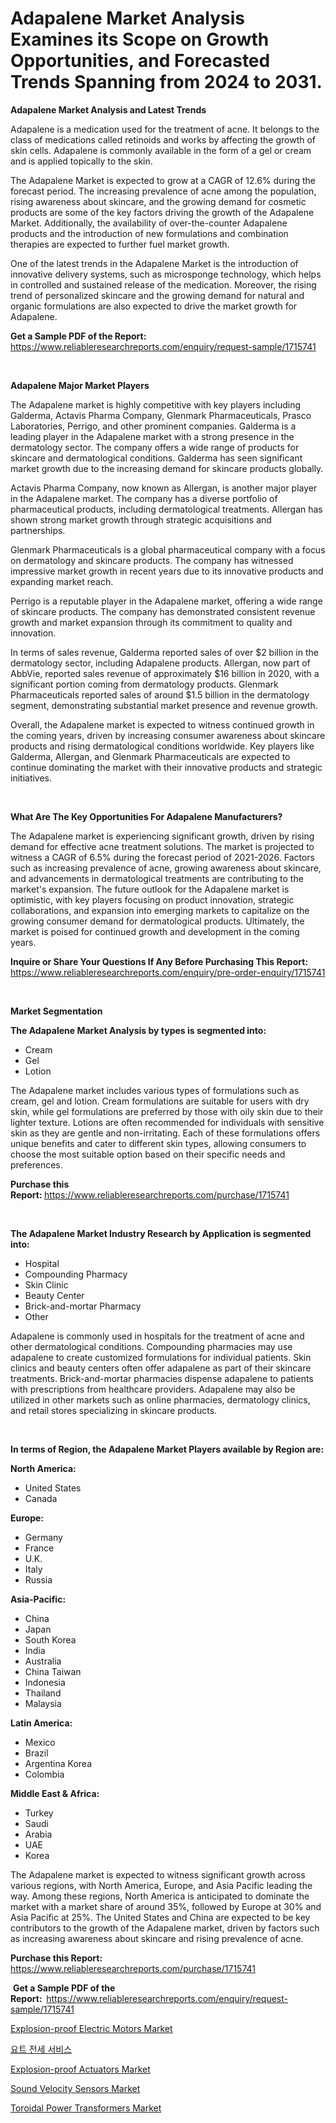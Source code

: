 <p><h1>Adapalene Market Analysis Examines its Scope on Growth Opportunities, and Forecasted Trends Spanning from 2024 to 2031.</h1></p><p><strong>Adapalene Market Analysis and Latest Trends</strong></p>
<p><p>Adapalene is a medication used for the treatment of acne. It belongs to the class of medications called retinoids and works by affecting the growth of skin cells. Adapalene is commonly available in the form of a gel or cream and is applied topically to the skin.</p><p>The Adapalene Market is expected to grow at a CAGR of 12.6% during the forecast period. The increasing prevalence of acne among the population, rising awareness about skincare, and the growing demand for cosmetic products are some of the key factors driving the growth of the Adapalene Market. Additionally, the availability of over-the-counter Adapalene products and the introduction of new formulations and combination therapies are expected to further fuel market growth.</p><p>One of the latest trends in the Adapalene Market is the introduction of innovative delivery systems, such as microsponge technology, which helps in controlled and sustained release of the medication. Moreover, the rising trend of personalized skincare and the growing demand for natural and organic formulations are also expected to drive the market growth for Adapalene.</p></p>
<p><strong>Get a Sample PDF of the Report:&nbsp;</strong> <a href="https://www.reliableresearchreports.com/enquiry/request-sample/1715741">https://www.reliableresearchreports.com/enquiry/request-sample/1715741</a></p>
<p>&nbsp;</p>
<p><strong>Adapalene Major Market Players</strong></p>
<p><p>The Adapalene market is highly competitive with key players including Galderma, Actavis Pharma Company, Glenmark Pharmaceuticals, Prasco Laboratories, Perrigo, and other prominent companies. Galderma is a leading player in the Adapalene market with a strong presence in the dermatology sector. The company offers a wide range of products for skincare and dermatological conditions. Galderma has seen significant market growth due to the increasing demand for skincare products globally.</p><p>Actavis Pharma Company, now known as Allergan, is another major player in the Adapalene market. The company has a diverse portfolio of pharmaceutical products, including dermatological treatments. Allergan has shown strong market growth through strategic acquisitions and partnerships.</p><p>Glenmark Pharmaceuticals is a global pharmaceutical company with a focus on dermatology and skincare products. The company has witnessed impressive market growth in recent years due to its innovative products and expanding market reach.</p><p>Perrigo is a reputable player in the Adapalene market, offering a wide range of skincare products. The company has demonstrated consistent revenue growth and market expansion through its commitment to quality and innovation.</p><p>In terms of sales revenue, Galderma reported sales of over $2 billion in the dermatology sector, including Adapalene products. Allergan, now part of AbbVie, reported sales revenue of approximately $16 billion in 2020, with a significant portion coming from dermatology products. Glenmark Pharmaceuticals reported sales of around $1.5 billion in the dermatology segment, demonstrating substantial market presence and revenue growth.</p><p>Overall, the Adapalene market is expected to witness continued growth in the coming years, driven by increasing consumer awareness about skincare products and rising dermatological conditions worldwide. Key players like Galderma, Allergan, and Glenmark Pharmaceuticals are expected to continue dominating the market with their innovative products and strategic initiatives.</p></p>
<p>&nbsp;</p>
<p><strong>What Are The Key Opportunities For Adapalene Manufacturers?</strong></p>
<p><p>The Adapalene market is experiencing significant growth, driven by rising demand for effective acne treatment solutions. The market is projected to witness a CAGR of 6.5% during the forecast period of 2021-2026. Factors such as increasing prevalence of acne, growing awareness about skincare, and advancements in dermatological treatments are contributing to the market's expansion. The future outlook for the Adapalene market is optimistic, with key players focusing on product innovation, strategic collaborations, and expansion into emerging markets to capitalize on the growing consumer demand for dermatological products. Ultimately, the market is poised for continued growth and development in the coming years.</p></p>
<p><strong>Inquire or Share Your Questions If Any Before Purchasing This Report:</strong> <a href="https://www.reliableresearchreports.com/enquiry/pre-order-enquiry/1715741">https://www.reliableresearchreports.com/enquiry/pre-order-enquiry/1715741</a></p>
<p>&nbsp;</p>
<p><strong>Market Segmentation</strong></p>
<p><strong>The Adapalene Market Analysis by types is segmented into:</strong></p>
<p><ul><li>Cream</li><li>Gel</li><li>Lotion</li></ul></p>
<p><p>The Adapalene market includes various types of formulations such as cream, gel and lotion. Cream formulations are suitable for users with dry skin, while gel formulations are preferred by those with oily skin due to their lighter texture. Lotions are often recommended for individuals with sensitive skin as they are gentle and non-irritating. Each of these formulations offers unique benefits and cater to different skin types, allowing consumers to choose the most suitable option based on their specific needs and preferences.</p></p>
<p><strong>Purchase this Report:&nbsp;</strong><a href="https://www.reliableresearchreports.com/purchase/1715741">https://www.reliableresearchreports.com/purchase/1715741</a></p>
<p>&nbsp;</p>
<p><strong>The Adapalene Market Industry Research by Application is segmented into:</strong></p>
<p><ul><li>Hospital</li><li>Compounding Pharmacy</li><li>Skin Clinic</li><li>Beauty Center</li><li>Brick-and-mortar Pharmacy</li><li>Other</li></ul></p>
<p><p>Adapalene is commonly used in hospitals for the treatment of acne and other dermatological conditions. Compounding pharmacies may use adapalene to create customized formulations for individual patients. Skin clinics and beauty centers often offer adapalene as part of their skincare treatments. Brick-and-mortar pharmacies dispense adapalene to patients with prescriptions from healthcare providers. Adapalene may also be utilized in other markets such as online pharmacies, dermatology clinics, and retail stores specializing in skincare products.</p></p>
<p>&nbsp;</p>
<p><strong>In terms of Region, the Adapalene Market Players available by Region are:</strong></p>
<p>
    <p> <strong> North America: </strong>
        <ul>
            <li>United States</li>
            <li>Canada</li>
        </ul>
        </p> 
    <p> <strong> Europe: </strong>
        <ul>
            <li>Germany</li>
            <li>France</li>
            <li>U.K.</li>
            <li>Italy</li>
            <li>Russia</li>
        </ul>
        </p> 
    <p> <strong> Asia-Pacific: </strong>
        <ul>
            <li>China</li>
            <li>Japan</li>
            <li>South Korea</li>
            <li>India</li>
            <li>Australia</li>
            <li>China Taiwan</li>
            <li>Indonesia</li>
            <li>Thailand</li>
            <li>Malaysia</li>
        </ul>
        </p> 
    <p> <strong> Latin America: </strong>
        <ul>
            <li>Mexico</li>
            <li>Brazil</li>
            <li>Argentina Korea</li>
            <li>Colombia</li>
        </ul>
        </p> 
    <p> <strong> Middle East & Africa: </strong>
        <ul>
            <li>Turkey</li>
            <li>Saudi</li>
            <li>Arabia</li>
            <li>UAE</li>
            <li>Korea</li>
        </ul>
    </p>
    </p>
<p><p>The Adapalene market is expected to witness significant growth across various regions, with North America, Europe, and Asia Pacific leading the way. Among these regions, North America is anticipated to dominate the market with a market share of around 35%, followed by Europe at 30% and Asia Pacific at 25%. The United States and China are expected to be key contributors to the growth of the Adapalene market, driven by factors such as increasing awareness about skincare and rising prevalence of acne.</p></p>
<p><strong>Purchase this Report: </strong><a href="https://www.reliableresearchreports.com/purchase/1715741">https://www.reliableresearchreports.com/purchase/1715741</a></p>
<p>&nbsp;<strong>Get a Sample PDF of the Report:&nbsp;&nbsp;</strong><a href="https://www.reliableresearchreports.com/enquiry/request-sample/1715741">https://www.reliableresearchreports.com/enquiry/request-sample/1715741</a></p>
<p><strong></strong></p>
<p><p><a href="https://military-diascia-e68.notion.site/Explosion-proof-Electric-Motors-Market-Size-Share-Trends-Analysis-Report-By-Material-By-Type-By-756c5aa5fa1c437897ba6e87172f5a88">Explosion-proof Electric Motors Market</a></p><p><a href="https://medium.com/@josephweaver29/%EC%9A%94%ED%8A%B8-%EC%83%A4%ED%84%B0-%EC%84%9C%EB%B9%84%EC%8A%A4-%EC%8B%9C%EC%9E%A5-%EC%A1%B0%EC%82%AC-%EB%B3%B4%EA%B3%A0%EC%84%9C-%EA%B7%B8-%EC%97%AD%EC%82%AC-%EB%B0%8F-2024%EB%85%84%EB%B6%80%ED%84%B0-2031%EB%85%84%EA%B9%8C%EC%A7%80%EC%9D%98-%EC%98%88%EC%B8%A1-2dc85dd18140">요트 전세 서비스</a></p><p><a href="https://iodized-pantydraco-05c.notion.site/Explosion-proof-Actuators-Market-Size-Share-Trends-Analysis-Report-By-Material-By-Type-By-End-u-ff6edfb93c214d3d920ea2a0486db58b">Explosion-proof Actuators Market</a></p><p><a href="https://view.publitas.com/reportprime-1/sound-velocity-sensors-market-offers-provide-insightful-data-for-the-time-period-from-2024-to-2031-and-also-provide-analysis-based-on-application-type-and-region/">Sound Velocity Sensors Market</a></p><p><a href="https://view.publitas.com/reportprime-1/toroidal-power-transformers-market-analysis-and-market-size-global-industry-overview-market-segmentation-and-forecast-2024-to-2031/">Toroidal Power Transformers Market</a></p></p>